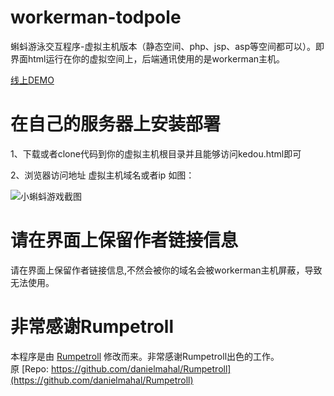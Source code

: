 workerman-todpole
=================

蝌蚪游泳交互程序-虚拟主机版本（静态空间、php、jsp、asp等空间都可以）。即界面html运行在你的虚拟空间上，后端通讯使用的是workerman主机。

[线上DEMO](http://kedou.workerman.net)

在自己的服务器上安装部署
==================

1、下载或者clone代码到你的虚拟主机根目录并且能够访问kedou.html即可

2、浏览器访问地址  虚拟主机域名或者ip 如图：

![小蝌蚪游戏截图](https://github.com/walkor/workerman-todpole/blob/master/applications/Todpole/Web/images/workerman-todpole-browser.png?raw=true)


请在界面上保留作者链接信息
==================
请在界面上保留作者链接信息,不然会被你的域名会被workerman主机屏蔽，导致无法使用。

非常感谢Rumpetroll
===================
本程序是由 [Rumpetroll](http://rumpetroll.com) 修改而来。非常感谢Rumpetroll出色的工作。  
原 [Repo: https://github.com/danielmahal/Rumpetroll](https://github.com/danielmahal/Rumpetroll)
